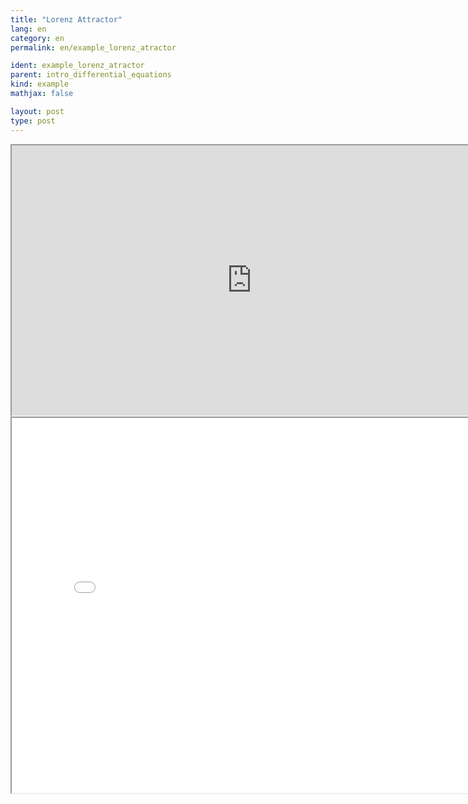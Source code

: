 ```yaml
---
title: "Lorenz Attractor"
lang: en
category: en
permalink: en/example_lorenz_atractor

ident: example_lorenz_atractor
parent: intro_differential_equations
kind: example
mathjax: false

layout: post
type: post
---
```


<div class="resource vid">
<iframe width="768" height="432"  align="middle"
src="http://www.youtube.com/embed/EXOLfmmwgAg?rel=0">
</iframe>
<a class="ori" href="/images/codes/lorenz_vid.blend"></a></div>

<div class="resource img"><iframe width="800" height="600" allowfullscreen src="/images/images/lorenz_3d.html"></iframe><a class="ori" href="/images/codes/lorenz_3d.blend" download></a></div>